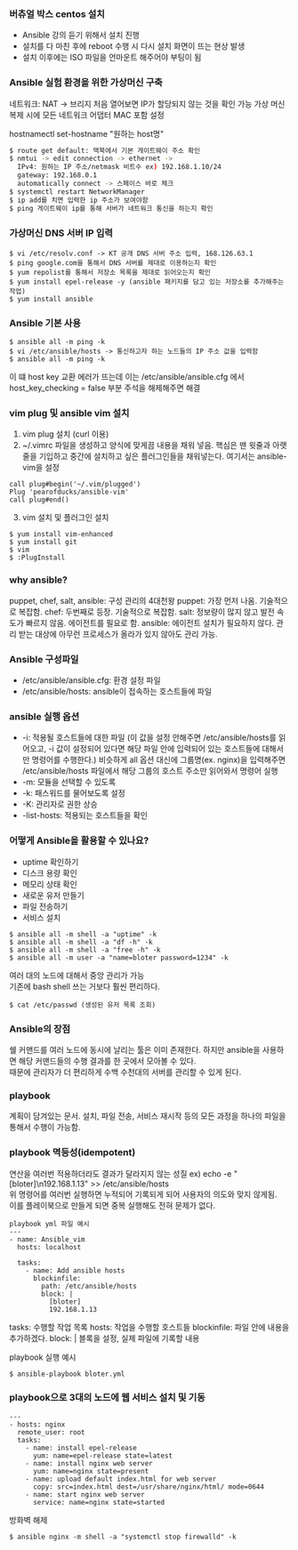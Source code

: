 ### 버츄얼 박스 centos 설치
- Ansible 강의 듣기 위해서 설치 진행
- 설치를 다 마친 후에 reboot 수행 시 다시 설치 화면이 뜨는 현상 발생
- 설치 이후에는 ISO 파일을 언마운트 해주어야 부팅이 됨

### Ansible 실험 환경을 위한 가상머신 구축
네트워크: NAT -> 브리지
처음 열어보면 IP가 할당되지 않는 것을 확인 가능
가상 머신 복제 시에 모든 네트워크 어댑터 MAC 포함 설정

hostnamectl set-hostname "원하는 host명"
```bash
$ route get default: 맥북에서 기본 게이트웨이 주소 확인
$ nmtui -> edit connection -> ethernet -> 
  IPv4: 원하는 IP 주소/netmask 비트수 ex) 192.168.1.10/24
  gateway: 192.168.0.1
  automatically connect -> 스페이스 바로 체크
$ systemctl restart NetworkManager
$ ip add를 치면 입력한 ip 주소가 보여야함
$ ping 게이트웨이 ip를 통해 서버가 네트워크 통신을 하는지 확인
```

### 가상머신 DNS 서버 IP 입력
```
$ vi /etc/resolv.conf -> KT 공개 DNS 서버 주소 입력, 168.126.63.1
$ ping google.com을 통해서 DNS 서버를 제대로 이용하는지 확인
$ yum repolist를 통해서 저장소 목록을 제대로 읽어오는지 확인
$ yum install epel-release -y (ansible 패키지를 담고 있는 저장소를 추가해주는 작업)
$ yum install ansible
```
### Ansible 기본 사용
```
$ ansible all -m ping -k
$ vi /etc/ansible/hosts -> 통신하고자 하는 노드들의 IP 주소 값을 입력함
$ ansible all -m ping -k
```
이 떄 host key 교환 에러가 뜨는데 이는 /etc/ansible/ansible.cfg 에서   
host_key_checking = false 부분 주석을 해제해주면 해결

### vim plug 및 ansible vim 설치
1. vim plug 설치 (curl 이용)
2. ~/.vimrc 파일을 생성하고 양식에 맞게끔 내용을 채워 넣음. 핵심은 맨 윗줄과 아랫줄을 기입하고 중간에 설치하고 싶은 플러그인들을 채워넣는다. 여기서는 ansible-vim을 설정
```
call plug#begin('~/.vim/plugged')
Plug 'pearofducks/ansible-vim'
call plug#end()
```
3. vim 설치 및 플러그인 설치 
```
$ yum install vim-enhanced
$ yum install git
$ vim
$ :PlugInstall
```
### why ansible?
puppet, chef, salt, ansible: 구성 관리의 4대천왕
puppet: 가장 먼저 나옴. 기술적으로 복잡함.
chef: 두번째로 등장. 기술적으로 복잡함.
salt: 정보량이 많지 않고 발전 속도가 빠르지 않음. 에이전트를 필요로 함.
ansible: 에이전트 설치가 필요하지 않다. 관리 받는 대상에 아무런 프로세스가 올라가 있지 않아도 관리 가능.

### Ansible  구성파일
- /etc/ansible/ansible.cfg: 환경 설정 파일
- /etc/ansible/hosts: ansible이 접속하는 호스트들에 파일

### ansible 실행 옵션
- -i: 적용될 호스트들에 대한 파일 (이 값을 설정 안해주면 /etc/ansible/hosts를 읽어오고, -i 값이 설정되어 있다면 해당 파일 안에 입력되어 있는 호스트들에 대해서만 명령어를 수행한다.) 비슷하게 all 옵션 대신에 그룹명(ex. nginx)을 입력해주면 /etc/ansible/hosts 파일에서 해당 그룹의 호스트 주소만 읽어와서 명령어 실행
- -m: 모듈을 선택할 수 있도록
- -k: 패스워드를 물어보도록 설정
- -K: 관리자로 권한 상승
- -list-hosts: 적용되는 호스트들을 확인

### 어떻게 Ansible을 활용할 수 있나요?
- uptime 확인하기
- 디스크 용량 확인
- 메모리 상태 확인
- 새로운 유저 만들기
- 파일 전송하기
- 서비스 설치

```
$ ansible all -m shell -a "uptime" -k
$ ansible all -m shell -a "df -h" -k
$ ansible all -m shell -a "free -h" -k
$ ansible all -m user -a "name=bloter password=1234" -k
```
여러 대의 노드에 대해서 중앙 관리가 가능  
기존에 bash shell 쓰는 거보다 훨씬 편리하다.  

```
$ cat /etc/passwd (생성된 유저 목록 조회)
```

### Ansible의 장점
쉘 커맨드를 여러 노드에 동시에 날리는 툴은 이미 존재한다. 하지만 ansible을 사용하면 해당 커맨드들의 수행 결과를 한 곳에서 모아볼 수 있다.  
때문에 관리자가 더 편리하게 수백 수천대의 서버를 관리할 수 있게 된다.

### playbook
계획이 담겨있는 문서. 설치, 파일 전송, 서비스 재시작 등의 모든 과정을 하나의 파일을 통해서 수행이 가능함.

### playbook 멱등성(idempotent)
연산을 여러번 적용하더라도 결과가 달라지지 않는 성질
ex) echo -e "[bloter]\n192.168.1.13" >> /etc/ansible/hosts  
위 명령어를 여러번 실행하면 누적되어 기록되게 되어 사용자의 의도와 맞지 않게됨.  
이를 플레이북으로 만들게 되면 중복 실행해도 전혀 문제가 없다.  

```
playbook yml 파일 예시
---
- name: Ansible_vim
  hosts: localhost

  tasks:
    - name: Add ansible hosts
      blockinfile:
        path: /etc/ansible/hosts
        block: |
          [bloter]
          192.168.1.13
```
tasks: 수행할 작업 목록
hosts: 작업을 수행할 호스트들
blockinfile: 파일 안에 내용을 추가하겠다.
block: | 블록을 설정, 실제 파일에 기록할 내용

playbook 실행 예시
```
$ ansible-playbook bloter.yml
```

### playbook으로 3대의 노드에 웹 서비스 설치 및 기동
```
---
- hosts: nginx
  remote_user: root
  tasks:
    - name: install epel-release
      yum: name=epel-release state=latest
    - name: install nginx web server
      yum: name=nginx state=present
    - name: upload default index.html for web server
      copy: src=index.html dest=/usr/share/nginx/html/ mode=0644
    - name: start nginx web server
      service: name=nginx state=started
```
방화벽 해제
```
$ ansible nginx -m shell -a "systemctl stop firewalld" -k
```

